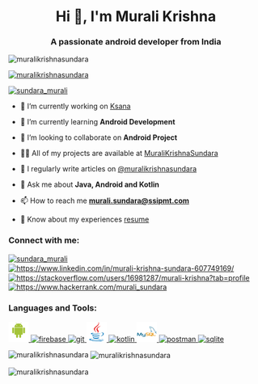 <h1 align="center">Hi 👋, I'm Murali Krishna</h1>
<h3 align="center">A passionate android developer from India</h3>

<p align="left"> <img src="https://komarev.com/ghpvc/?username=muralikrishnasundara&label=Profile%20views&color=0e75b6&style=flat" alt="muralikrishnasundara" /> </p>

<p align="left"> <a href="https://github.com/ryo-ma/github-profile-trophy"><img src="https://github-profile-trophy.vercel.app/?username=muralikrishnasundara" alt="muralikrishnasundara" /></a> </p>

<p align="left"> <a href="https://twitter.com/sundara_murali" target="blank"><img src="https://img.shields.io/twitter/follow/sundara_murali?logo=twitter&style=for-the-badge" alt="sundara_murali" /></a> </p>

- 🔭 I’m currently working on [Ksana](https://github.com/DeveloprAbhishek/Ksana)

- 🌱 I’m currently learning **Android Development**

- 👯 I’m looking to collaborate on **Android Project**

- 👨‍💻 All of my projects are available at [MuraliKrishnaSundara](https://github.com/MuraliKrishnaSundara?tab=repositories)

- 📝 I regularly write articles on [@muralikrishnasundara](https://hashnode.com/@muralikrishnasundara)

- 💬 Ask me about **Java, Android and Kotlin**

- 📫 How to reach me **murali.sundara@ssipmt.com**

- 📄 Know about my experiences [resume](https://drive.google.com/file/d/1uZGqKYTqYfzphti4-JY903RjGVfCySM9/view?usp=sharing)

<h3 align="left">Connect with me:</h3>
<p align="left">
<a href="https://twitter.com/sundara_murali" target="blank"><img align="center" src="https://raw.githubusercontent.com/rahuldkjain/github-profile-readme-generator/master/src/images/icons/Social/twitter.svg" alt="sundara_murali" height="30" width="40" /></a>
<a href="https://linkedin.com/in/https://www.linkedin.com/in/murali-krishna-sundara-607749169/" target="blank"><img align="center" src="https://raw.githubusercontent.com/rahuldkjain/github-profile-readme-generator/master/src/images/icons/Social/linked-in-alt.svg" alt="https://www.linkedin.com/in/murali-krishna-sundara-607749169/" height="30" width="40" /></a>
<a href="https://stackoverflow.com/users/https://stackoverflow.com/users/16981287/murali-krishna?tab=profile" target="blank"><img align="center" src="https://raw.githubusercontent.com/rahuldkjain/github-profile-readme-generator/master/src/images/icons/Social/stack-overflow.svg" alt="https://stackoverflow.com/users/16981287/murali-krishna?tab=profile" height="30" width="40" /></a>
<a href="https://www.hackerrank.com/https://www.hackerrank.com/murali_sundara" target="blank"><img align="center" src="https://raw.githubusercontent.com/rahuldkjain/github-profile-readme-generator/master/src/images/icons/Social/hackerrank.svg" alt="https://www.hackerrank.com/murali_sundara" height="30" width="40" /></a>
</p>

<h3 align="left">Languages and Tools:</h3>
<p align="left"> <a href="https://developer.android.com" target="_blank"> <img src="https://raw.githubusercontent.com/devicons/devicon/master/icons/android/android-original-wordmark.svg" alt="android" width="40" height="40"/> </a> <a href="https://firebase.google.com/" target="_blank"> <img src="https://www.vectorlogo.zone/logos/firebase/firebase-icon.svg" alt="firebase" width="40" height="40"/> </a> <a href="https://git-scm.com/" target="_blank"> <img src="https://www.vectorlogo.zone/logos/git-scm/git-scm-icon.svg" alt="git" width="40" height="40"/> </a> <a href="https://www.java.com" target="_blank"> <img src="https://raw.githubusercontent.com/devicons/devicon/master/icons/java/java-original.svg" alt="java" width="40" height="40"/> </a> <a href="https://kotlinlang.org" target="_blank"> <img src="https://www.vectorlogo.zone/logos/kotlinlang/kotlinlang-icon.svg" alt="kotlin" width="40" height="40"/> </a> <a href="https://www.mysql.com/" target="_blank"> <img src="https://raw.githubusercontent.com/devicons/devicon/master/icons/mysql/mysql-original-wordmark.svg" alt="mysql" width="40" height="40"/> </a> <a href="https://postman.com" target="_blank"> <img src="https://www.vectorlogo.zone/logos/getpostman/getpostman-icon.svg" alt="postman" width="40" height="40"/> </a> <a href="https://www.sqlite.org/" target="_blank"> <img src="https://www.vectorlogo.zone/logos/sqlite/sqlite-icon.svg" alt="sqlite" width="40" height="40"/> </a> </p>

<p><img align="left" src="https://github-readme-stats.vercel.app/api/top-langs?username=muralikrishnasundara&show_icons=true&locale=en&layout=compact" alt="muralikrishnasundara" /></p>

<p>&nbsp;<img align="center" src="https://github-readme-stats.vercel.app/api?username=muralikrishnasundara&show_icons=true&locale=en" alt="muralikrishnasundara" /></p>

<p><img align="center" src="https://github-readme-streak-stats.herokuapp.com/?user=muralikrishnasundara&" alt="muralikrishnasundara" /></p>
